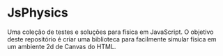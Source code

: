 # JsPhysics
Uma coleção de testes e soluções para física em JavaScript. O objetivo deste repositório é criar uma biblioteca para facilmente simular física em um ambiente 2d de Canvas do HTML.

